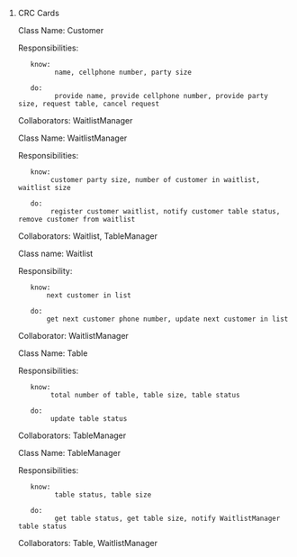 1. CRC Cards

    Class Name: Customer

    Responsibilities:

          know: 
                name, cellphone number, party size

          do: 
                provide name, provide cellphone number, provide party size, request table, cancel request

    Collaborators: WaitlistManager
  



    Class Name: WaitlistManager

    Responsibilities:

          know: 
               customer party size, number of customer in waitlist, waitlist size 

          do: 
               register customer waitlist, notify customer table status, remove customer from waitlist

    Collaborators:  Waitlist, TableManager
    
    
    
    
    Class name: Waitlist

    Responsibility:

          know: 
              next customer in list  

          do: 
              get next customer phone number, update next customer in list  

    Collaborator: WaitlistManager

  
  

    Class Name: Table

    Responsibilities:

          know: 
               total number of table, table size, table status 

          do: 
               update table status 

    Collaborators: TableManager

 
 
   
    Class Name: TableManager

    Responsibilities:

          know: 
                table status, table size

          do: 
                get table status, get table size, notify WaitlistManager table status

    Collaborators: Table, WaitlistManager

          

               

